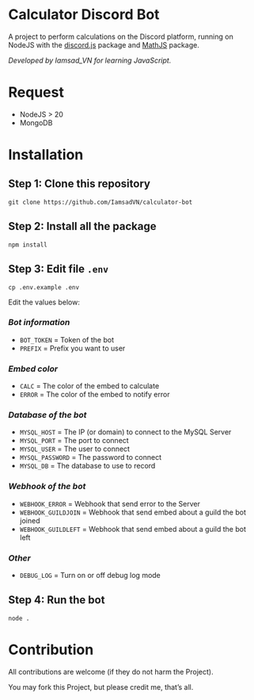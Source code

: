 # Calculator Discord Bot

A project to perform calculations on the Discord platform, running on NodeJS with the [discord.js](https://github.com/discordjs/discord.js/) package and [MathJS](https://github.com/josdejong/mathjs) package.

*Developed by Iamsad_VN for learning JavaScript.*

# Request
- NodeJS > 20
- MongoDB

# Installation
## Step 1: Clone this repository
```
git clone https://github.com/IamsadVN/calculator-bot
```
## Step 2: Install all the package
```
npm install 
```
## Step 3: Edit file `.env`
```
cp .env.example .env
```
Edit the values below:
### *Bot information*
- `BOT_TOKEN` = Token of the bot
- `PREFIX` = Prefix you want to user
### *Embed color*
- `CALC` = The color of the embed to calculate
- `ERROR` = The color of the embed to notify error
### *Database of the bot*
- `MYSQL_HOST` = The IP (or domain) to connect to the MySQL Server
- `MYSQL_PORT` = The port to connect
- `MYSQL_USER` = The user to connect
- `MYSQL_PASSWORD` = The password to connect
- `MYSQL_DB` = The database to use to record
### *Webhook of the bot*
- `WEBHOOK_ERROR` = Webhook that send error to the Server
- `WEBHOOK_GUILDJOIN` = Webhook that send embed about a guild the bot joined
- `WEBHOOK_GUILDLEFT` = Webhook that send embed about a guild the bot left
### *Other*
- `DEBUG_LOG` = Turn on or off debug log mode
## Step 4: Run the bot
```
node .
```
# Contribution
All contributions are welcome (if they do not harm the Project).

You may fork this Project, but please credit me, that’s all.
